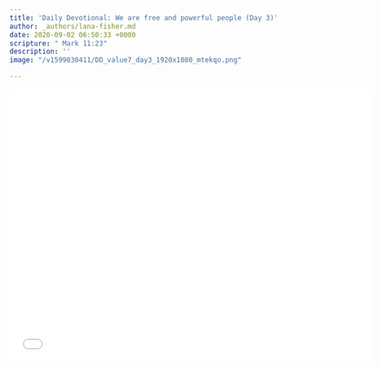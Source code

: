 ```yaml
---
title: 'Daily Devotional: We are free and powerful people (Day 3)'
author: _authors/lana-fisher.md
date: 2020-09-02 06:50:33 +0000
scripture: " Mark 11:23"
description: ''
image: "/v1599030411/DD_value7_day3_1920x1080_mtekqo.png"

---
```

<iframe src="[https://player.vimeo.com/video/453914997](https://player.vimeo.com/video/453914997 "https://player.vimeo.com/video/453914997")" width="640" height="480" frameborder="0" allow="autoplay; fullscreen" allowfullscreen></iframe>